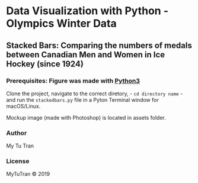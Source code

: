 # Data Visualization with Python - Olympics Winter Data

## Stacked Bars: Comparing the numbers of medals between Canadian Men and Women in Ice Hockey (since 1924)

### Prerequisites: Figure was made with [Python3](https://www.python.org/)

Clone the project, navigate to the correct diretory, - `cd directory name` - and run the `stackedbars.py` file in a Pyton Terminal window for macOS/Linux.

Mockup image (made with Photoshop) is located in  assets folder.

### Author
My Tu Tran

### License

MyTuTran © 2019